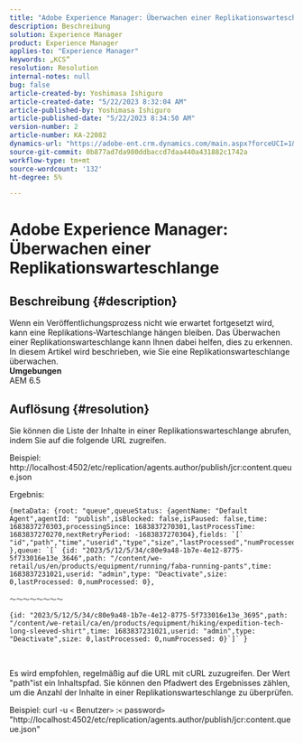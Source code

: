 ```yaml
---
title: "Adobe Experience Manager: Überwachen einer Replikationswarteschlange"
description: Beschreibung
solution: Experience Manager
product: Experience Manager
applies-to: "Experience Manager"
keywords: „KCS“
resolution: Resolution
internal-notes: null
bug: false
article-created-by: Yoshimasa Ishiguro
article-created-date: "5/22/2023 8:32:04 AM"
article-published-by: Yoshimasa Ishiguro
article-published-date: "5/22/2023 8:34:50 AM"
version-number: 2
article-number: KA-22082
dynamics-url: "https://adobe-ent.crm.dynamics.com/main.aspx?forceUCI=1&pagetype=entityrecord&etn=knowledgearticle&id=b188891d-7bf8-ed11-8849-6045bd006a22"
source-git-commit: 0b877ad7da980ddbaccd7daa440a431882c1742a
workflow-type: tm+mt
source-wordcount: '132'
ht-degree: 5%

---
```


# Adobe Experience Manager: Überwachen einer Replikationswarteschlange

## Beschreibung {#description}

Wenn ein Veröffentlichungsprozess nicht wie erwartet fortgesetzt wird, kann eine Replikations-Warteschlange hängen bleiben. Das Überwachen einer Replikationswarteschlange kann Ihnen dabei helfen, dies zu erkennen. In diesem Artikel wird beschrieben, wie Sie eine Replikationswarteschlange überwachen.
 <br><b>Umgebungen</b><br>
AEM 6.5

## Auflösung {#resolution}


Sie können die Liste der Inhalte in einer Replikationswarteschlange abrufen, indem Sie auf die folgende URL zugreifen.

Beispiel: http://localhost:4502/etc/replication/agents.author/publish/jcr:content.queue.json

Ergebnis:


```
{metaData: {root: "queue",queueStatus: {agentName: "Default Agent",agentId: "publish",isBlocked: false,isPaused: false,time: 1683837270303,processingSince: 1683837270301,lastProcessTime: 1683837270270,nextRetryPeriod: -1683837270304},fields: `[` "id","path","time","userid","type","size","lastProcessed","numProcessed"`]` },queue: `[` {id: "2023/5/12/5/34/c80e9a48-1b7e-4e12-8775-5f733016e13e_3646",path: "/content/we-retail/us/en/products/equipment/running/faba-running-pants",time: 1683837231021,userid: "admin",type: "Deactivate",size: 0,lastProcessed: 0,numProcessed: 0},
```



```
〜〜〜〜〜〜〜〜
```





```
{id: "2023/5/12/5/34/c80e9a48-1b7e-4e12-8775-5f733016e13e_3695",path: "/content/we-retail/ca/en/products/equipment/hiking/expedition-tech-long-sleeved-shirt",time: 1683837231021,userid: "admin",type: "Deactivate",size: 0,lastProcessed: 0,numProcessed: 0}`]` }
```


 


Es wird empfohlen, regelmäßig auf die URL mit cURL zuzugreifen. Der Wert &quot;path&quot;ist ein Inhaltspfad. Sie können den Pfadwert des Ergebnisses zählen, um die Anzahl der Inhalte in einer Replikationswarteschlange zu überprüfen.

Beispiel: curl -u `<` Benutzer`>` :`<` password`>`  &quot;http://localhost:4502/etc/replication/agents.author/publish/jcr:content.queue.json&quot;
